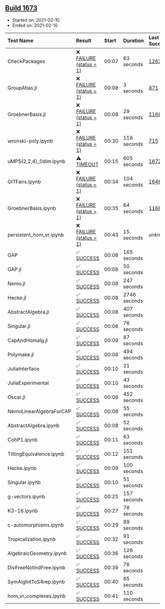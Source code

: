 ## [Build 1673](https://oscarci.mathematik.uni-kl.de/job/oscar-stable/1673/)

* Started on: 2021-02-10
* Ended on: 2021-02-10

| Test Name    | Result | Start | Duration | Last Success | First Failure |
|:-------------|:-------|:------|:---------|:-------------|:--------------|
| CheckPackages | ❌ [FAILURE (status = 1)](https://oscarci.mathematik.uni-kl.de/job/oscar-stable/1673/artifact/logs/build-1673/CheckPackages.log) | 00:07 | 63 seconds | [1263](https://oscarci.mathematik.uni-kl.de/job/oscar-stable/1263/) | [1264](https://oscarci.mathematik.uni-kl.de/job/oscar-stable/1264/) |
| GroupAtlas.jl | ❌ [FAILURE (status = 1)](https://oscarci.mathematik.uni-kl.de/job/oscar-stable/1673/artifact/logs/build-1673/GroupAtlas.jl.log) | 00:08 | 3 seconds | [871](https://oscarci.mathematik.uni-kl.de/job/oscar-stable/871/) | [872](https://oscarci.mathematik.uni-kl.de/job/oscar-stable/872/) |
| GroebnerBasis.jl | ❌ [FAILURE (status = 1)](https://oscarci.mathematik.uni-kl.de/job/oscar-stable/1673/artifact/logs/build-1673/GroebnerBasis.jl.log) | 00:08 | 29 seconds | [1168](https://oscarci.mathematik.uni-kl.de/job/oscar-stable/1168/) | [1169](https://oscarci.mathematik.uni-kl.de/job/oscar-stable/1169/) |
| wronski-poly.ipynb | ❌ [FAILURE (status = 1)](https://oscarci.mathematik.uni-kl.de/job/oscar-stable/1673/artifact/logs/build-1673/wronski-poly.ipynb.log) | 00:30 | 118 seconds | [715](https://oscarci.mathematik.uni-kl.de/job/oscar-stable/715/) | [716](https://oscarci.mathematik.uni-kl.de/job/oscar-stable/716/) |
| uMPS(2,2,4)_0dim.ipynb | ⚠ [TIMEOUT](https://oscarci.mathematik.uni-kl.de/job/oscar-stable/1673/artifact/logs/build-1673/uMPS-2-2-4-_0dim.ipynb.log) | 00:15 | 605 seconds | [1672](https://oscarci.mathematik.uni-kl.de/job/oscar-stable/1672/) | [1673](https://oscarci.mathematik.uni-kl.de/job/oscar-stable/1673/) |
| GITFans.ipynb | ❌ [FAILURE (status = 1)](https://oscarci.mathematik.uni-kl.de/job/oscar-stable/1673/artifact/logs/build-1673/GITFans.ipynb.log) | 00:34 | 104 seconds | [1646](https://oscarci.mathematik.uni-kl.de/job/oscar-stable/1646/) | [1647](https://oscarci.mathematik.uni-kl.de/job/oscar-stable/1647/) |
| GroebnerBasis.ipynb | ❌ [FAILURE (status = 1)](https://oscarci.mathematik.uni-kl.de/job/oscar-stable/1673/artifact/logs/build-1673/GroebnerBasis.ipynb.log) | 00:35 | 64 seconds | [1168](https://oscarci.mathematik.uni-kl.de/job/oscar-stable/1168/) | [1169](https://oscarci.mathematik.uni-kl.de/job/oscar-stable/1169/) |
| persistent_hom_vr.ipynb | ❌ [FAILURE (status = 1)](https://oscarci.mathematik.uni-kl.de/job/oscar-stable/1673/artifact/logs/build-1673/persistent_hom_vr.ipynb.log) | 00:43 | 15 seconds | unknown | unknown |
| GAP | ✅ [SUCCESS](https://oscarci.mathematik.uni-kl.de/job/oscar-stable/1673/artifact/logs/build-1673/GAP.log) | 00:08 | 165 seconds |  |  |
| GAP.jl | ✅ [SUCCESS](https://oscarci.mathematik.uni-kl.de/job/oscar-stable/1673/artifact/logs/build-1673/GAP.jl.log) | 00:08 | 50 seconds |  |  |
| Nemo.jl | ✅ [SUCCESS](https://oscarci.mathematik.uni-kl.de/job/oscar-stable/1673/artifact/logs/build-1673/Nemo.jl.log) | 00:08 | 247 seconds |  |  |
| Hecke.jl | ✅ [SUCCESS](https://oscarci.mathematik.uni-kl.de/job/oscar-stable/1673/artifact/logs/build-1673/Hecke.jl.log) | 00:08 | 2746 seconds |  |  |
| AbstractAlgebra.jl | ✅ [SUCCESS](https://oscarci.mathematik.uni-kl.de/job/oscar-stable/1673/artifact/logs/build-1673/AbstractAlgebra.jl.log) | 00:08 | 407 seconds |  |  |
| Singular.jl | ✅ [SUCCESS](https://oscarci.mathematik.uni-kl.de/job/oscar-stable/1673/artifact/logs/build-1673/Singular.jl.log) | 00:08 | 76 seconds |  |  |
| CapAndHomalg.jl | ✅ [SUCCESS](https://oscarci.mathematik.uni-kl.de/job/oscar-stable/1673/artifact/logs/build-1673/CapAndHomalg.jl.log) | 00:09 | 87 seconds |  |  |
| Polymake.jl | ✅ [SUCCESS](https://oscarci.mathematik.uni-kl.de/job/oscar-stable/1673/artifact/logs/build-1673/Polymake.jl.log) | 00:08 | 494 seconds |  |  |
| JuliaInterface | ✅ [SUCCESS](https://oscarci.mathematik.uni-kl.de/job/oscar-stable/1673/artifact/logs/build-1673/JuliaInterface.log) | 00:10 | 21 seconds |  |  |
| JuliaExperimental | ✅ [SUCCESS](https://oscarci.mathematik.uni-kl.de/job/oscar-stable/1673/artifact/logs/build-1673/JuliaExperimental.log) | 00:10 | 43 seconds |  |  |
| Oscar.jl | ✅ [SUCCESS](https://oscarci.mathematik.uni-kl.de/job/oscar-stable/1673/artifact/logs/build-1673/Oscar.jl.log) | 00:08 | 452 seconds |  |  |
| NemoLinearAlgebraForCAP | ✅ [SUCCESS](https://oscarci.mathematik.uni-kl.de/job/oscar-stable/1673/artifact/logs/build-1673/NemoLinearAlgebraForCAP.log) | 00:08 | 55 seconds |  |  |
| AbstractAlgebra.ipynb | ✅ [SUCCESS](https://oscarci.mathematik.uni-kl.de/job/oscar-stable/1673/artifact/logs/build-1673/AbstractAlgebra.ipynb.log) | 00:08 | 52 seconds |  |  |
| CohP1.ipynb | ✅ [SUCCESS](https://oscarci.mathematik.uni-kl.de/job/oscar-stable/1673/artifact/logs/build-1673/CohP1.ipynb.log) | 00:11 | 63 seconds |  |  |
| TiltingEquivalence.ipynb | ✅ [SUCCESS](https://oscarci.mathematik.uni-kl.de/job/oscar-stable/1673/artifact/logs/build-1673/TiltingEquivalence.ipynb.log) | 00:12 | 151 seconds |  |  |
| Hecke.ipynb | ✅ [SUCCESS](https://oscarci.mathematik.uni-kl.de/job/oscar-stable/1673/artifact/logs/build-1673/Hecke.ipynb.log) | 00:09 | 100 seconds |  |  |
| Singular.ipynb | ✅ [SUCCESS](https://oscarci.mathematik.uni-kl.de/job/oscar-stable/1673/artifact/logs/build-1673/Singular.ipynb.log) | 00:10 | 51 seconds |  |  |
| g-vectors.ipynb | ✅ [SUCCESS](https://oscarci.mathematik.uni-kl.de/job/oscar-stable/1673/artifact/logs/build-1673/g-vectors.ipynb.log) | 00:25 | 157 seconds |  |  |
| K3-16.ipynb | ✅ [SUCCESS](https://oscarci.mathematik.uni-kl.de/job/oscar-stable/1673/artifact/logs/build-1673/K3-16.ipynb.log) | 00:27 | 78 seconds |  |  |
| c-automorphisms.ipynb | ✅ [SUCCESS](https://oscarci.mathematik.uni-kl.de/job/oscar-stable/1673/artifact/logs/build-1673/c-automorphisms.ipynb.log) | 00:29 | 89 seconds |  |  |
| Tropicalization.ipynb | ✅ [SUCCESS](https://oscarci.mathematik.uni-kl.de/job/oscar-stable/1673/artifact/logs/build-1673/Tropicalization.ipynb.log) | 00:32 | 91 seconds |  |  |
| AlgebraicGeometry.ipynb | ✅ [SUCCESS](https://oscarci.mathematik.uni-kl.de/job/oscar-stable/1673/artifact/logs/build-1673/AlgebraicGeometry.ipynb.log) | 00:36 | 126 seconds |  |  |
| DivFreeNotIndFree.ipynb | ✅ [SUCCESS](https://oscarci.mathematik.uni-kl.de/job/oscar-stable/1673/artifact/logs/build-1673/DivFreeNotIndFree.ipynb.log) | 00:39 | 78 seconds |  |  |
| SymAlgIntToS4rep.ipynb | ✅ [SUCCESS](https://oscarci.mathematik.uni-kl.de/job/oscar-stable/1673/artifact/logs/build-1673/SymAlgIntToS4rep.ipynb.log) | 00:40 | 65 seconds |  |  |
| hom_vr_complexes.ipynb | ✅ [SUCCESS](https://oscarci.mathematik.uni-kl.de/job/oscar-stable/1673/artifact/logs/build-1673/hom_vr_complexes.ipynb.log) | 00:41 | 110 seconds |  |  |
